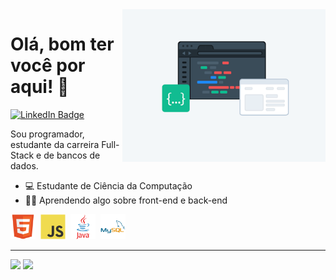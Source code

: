 <img src = "coding.gif" width = "325px" align = "right">

# Olá, bom ter você por aqui! 👋
  <div id="badges">
  <a href = "https://www.linkedin.com/in/gustavo-salgado-lima-08a05a215/">
    <img src="https://img.shields.io/badge/LinkedIn-blue?style=for-the-badge&logo=linkedin&logoColor=white" alt="LinkedIn Badge"/>
  </a>
</div>

Sou programador, estudante da carreira Full-Stack e de bancos de dados.

- 💻 Estudante de Ciência da Computação
- 👩‍💻 Aprendendo algo sobre front-end e back-end

<div>
  <img src="https://github.com/devicons/devicon/blob/master/icons/html5/html5-original.svg" title="HTML5" alt="HTML" width="40" height="40"/>&nbsp;
  <img src="https://github.com/devicons/devicon/blob/master/icons/javascript/javascript-original.svg" title="JavaScript" alt="JavaScript" width="40" height="40"/>&nbsp;
  <img src="https://github.com/devicons/devicon/blob/master/icons/java/java-original-wordmark.svg" title="Java" alt="Java" width="40" height="40"/>&nbsp;
  <img src="https://github.com/devicons/devicon/blob/master/icons/mysql/mysql-original-wordmark.svg" tittle="MySQL" alt="MySQL" width="40" height="40"/>&nbsp;
</div>

---


<div align = "left">
<img height = "200em" src="https://github-readme-stats.vercel.app/api/top-langs/?username=GusGul&show_icons=true&theme=bear&count_private=true"/>
<img height = "200em" src="https://github-readme-stats.vercel.app/api?username=GusGul&show_icons=true&show_icons=true&theme=bear&count_private=true" />
</div>
